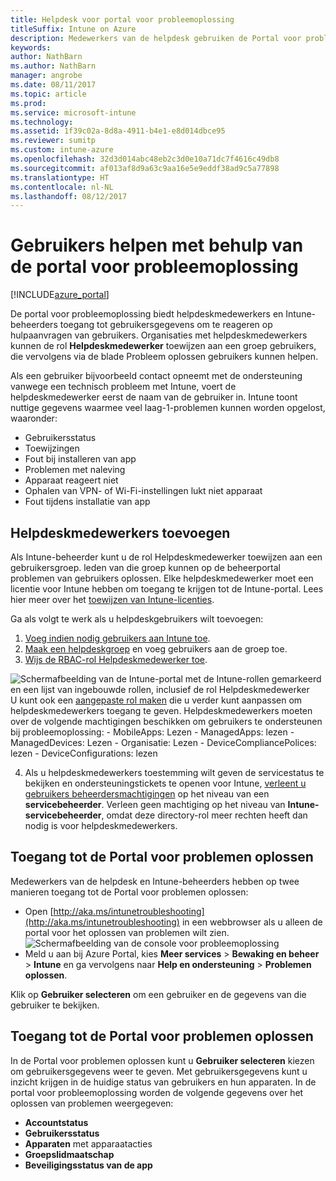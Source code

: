 ```yaml
---
title: Helpdesk voor portal voor probleemoplossing
titleSuffix: Intune on Azure
description: Medewerkers van de helpdesk gebruiken de Portal voor problemen oplossen voor het oplossen van technische problemen van gebruikers
keywords: 
author: NathBarn
ms.author: NathBarn
manager: angrobe
ms.date: 08/11/2017
ms.topic: article
ms.prod: 
ms.service: microsoft-intune
ms.technology: 
ms.assetid: 1f39c02a-8d8a-4911-b4e1-e8d014dbce95
ms.reviewer: sumitp
ms.custom: intune-azure
ms.openlocfilehash: 32d3d014abc48eb2c3d0e10a71dc7f4616c49db8
ms.sourcegitcommit: af013af8d9a63c9aa16e5e9eddf38ad9c5a77898
ms.translationtype: HT
ms.contentlocale: nl-NL
ms.lasthandoff: 08/12/2017
---
```

# <a name="use-the-troubleshooting-portal-to-help-users"></a>Gebruikers helpen met behulp van de portal voor probleemoplossing

[!INCLUDE[azure_portal](./includes/azure_portal.md)]

De portal voor probleemoplossing biedt helpdeskmedewerkers en Intune-beheerders toegang tot gebruikersgegevens om te reageren op hulpaanvragen van gebruikers. Organisaties met helpdeskmedewerkers kunnen de rol **Helpdeskmedewerker** toewijzen aan een groep gebruikers, die vervolgens via de blade Probleem oplossen gebruikers kunnen helpen.

Als een gebruiker bijvoorbeeld contact opneemt met de ondersteuning vanwege een technisch probleem met Intune, voert de helpdeskmedewerker eerst de naam van de gebruiker in. Intune toont nuttige gegevens waarmee veel laag-1-problemen kunnen worden opgelost, waaronder:
- Gebruikersstatus
- Toewijzingen
- Fout bij installeren van app
- Problemen met naleving
- Apparaat reageert niet
-   Ophalen van VPN- of Wi-Fi-instellingen lukt niet apparaat
-   Fout tijdens installatie van app

## <a name="add-help-desk-operators"></a>Helpdeskmedewerkers toevoegen
Als Intune-beheerder kunt u de rol Helpdeskmedewerker toewijzen aan een gebruikersgroep. leden van die groep kunnen op de beheerportal problemen van gebruikers oplossen. Elke helpdeskmedewerker moet een licentie voor Intune hebben om toegang te krijgen tot de Intune-portal. Lees hier meer over het [toewijzen van Intune-licenties](licenses-assign.md).

Ga als volgt te werk als u helpdeskgebruikers wilt toevoegen:
1. [Voeg indien nodig gebruikers aan Intune toe](users-add.md).
2. [Maak een helpdeskgroep](groups-add.md) en voeg gebruikers aan de groep toe.
3. [Wijs de RBAC-rol Helpdeskmedewerker toe](role-based-access-control.md#built-in-roles).

  ![Schermafbeelding van de Intune-portal met de Intune-rollen gemarkeerd en een lijst van ingebouwde rollen, inclusief de rol Helpdeskmedewerker](./media/help-desk-user-add.png) U kunt ook een [aangepaste rol maken](role-based-access-control.md#custom-roles) die u verder kunt aanpassen om helpdeskmedewerkers toegang te geven.  Helpdeskmedewerkers moeten over de volgende machtigingen beschikken om gebruikers te ondersteunen bij probleemoplossing:
    - MobileApps: Lezen
    - ManagedApps: lezen
    - ManagedDevices: Lezen
    - Organisatie: Lezen
    - DeviceCompliancePolices: lezen
    - DeviceConfigurations: lezen

4. Als u helpdeskmedewerkers toestemming wilt geven de servicestatus te bekijken en ondersteuningstickets te openen voor Intune, [verleent u gebruikers beheerdersmachtigingen](https://docs.microsoft.com/azure/active-directory/active-directory-users-assign-role-azure-portal) op het niveau van een **servicebeheerder**. Verleen geen machtiging op het niveau van **Intune-servicebeheerder**, omdat deze directory-rol meer rechten heeft dan nodig is voor helpdeskmedewerkers.

## <a name="access-the-troubleshooting-portal"></a>Toegang tot de Portal voor problemen oplossen

Medewerkers van de helpdesk en Intune-beheerders hebben op twee manieren toegang tot de Portal voor problemen oplossen:
- Open [http://aka.ms/intunetroubleshooting](http://aka.ms/intunetroubleshooting) in een webbrowser als u alleen de portal voor het oplossen van problemen wilt zien.
  ![Schermafbeelding van de console voor probleemoplossing](./media/help-desk-console.png)
- Meld u aan bij Azure Portal, kies **Meer services** > **Bewaking en beheer** > **Intune** en ga vervolgens naar **Help en ondersteuning** > **Problemen oplossen**.

Klik op **Gebruiker selecteren** om een gebruiker en de gegevens van die gebruiker te bekijken.

## <a name="use-the-troubleshooting-portal"></a>Toegang tot de Portal voor problemen oplossen

In de Portal voor problemen oplossen kunt u **Gebruiker selecteren** kiezen om gebruikersgegevens weer te geven. Met gebruikersgegevens kunt u inzicht krijgen in de huidige status van gebruikers en hun apparaten. In de portal voor probleemoplossing worden de volgende gegevens over het oplossen van problemen weergegeven:
- **Accountstatus**
- **Gebruikersstatus**
- **Apparaten** met apparaatacties
- **Groepslidmaatschap**
- **Beveiligingsstatus van de app**
